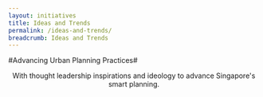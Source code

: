```yaml
---
layout: initiatives
title: Ideas and Trends
permalink: /ideas-and-trends/
breadcrumb: Ideas and Trends
---
```


#Advancing Urban Planning Practices#

<center>With thought leadership inspirations and ideology to advance Singapore's smart planning.</center>
